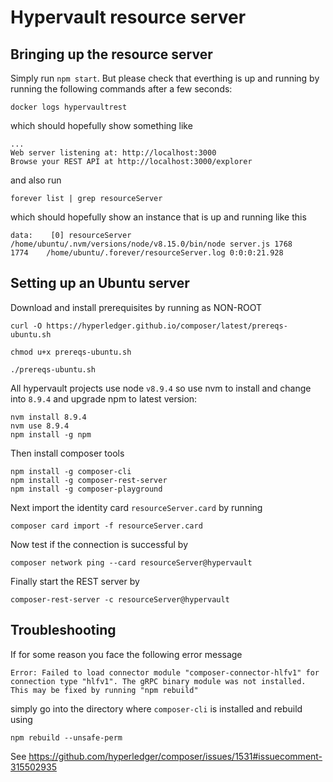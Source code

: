 # Hypervault resource server

## Bringing up the resource server

Simply run ` npm start `. But please check that everthing is up and running by running the following commands after a few seconds: 

```
docker logs hypervaultrest
```

which should hopefully show something like

```
...
Web server listening at: http://localhost:3000
Browse your REST API at http://localhost:3000/explorer
```

and also run 

```
forever list | grep resourceServer
```

which should hopefully show an instance that is up and running like this 

```
data:    [0] resourceServer /home/ubuntu/.nvm/versions/node/v8.15.0/bin/node server.js 1768    1774    /home/ubuntu/.forever/resourceServer.log 0:0:0:21.928
```

## Setting up an Ubuntu server

Download and install prerequisites by running as NON-ROOT

```
curl -O https://hyperledger.github.io/composer/latest/prereqs-ubuntu.sh

chmod u+x prereqs-ubuntu.sh

./prereqs-ubuntu.sh
```

All hypervault projects use node `v8.9.4` so use nvm to install and change into `8.9.4` and upgrade npm to latest version:

```
nvm install 8.9.4
nvm use 8.9.4
npm install -g npm
```

Then install composer tools

```
npm install -g composer-cli
npm install -g composer-rest-server
npm install -g composer-playground
```

Next import the identity card `resourceServer.card` by running 

```
composer card import -f resourceServer.card
```

Now test if the connection is successful by 

```
composer network ping --card resourceServer@hypervault
```

Finally start the REST server by 

```
composer-rest-server -c resourceServer@hypervault
```

## Troubleshooting

If for some reason you face the following error message

```
Error: Failed to load connector module "composer-connector-hlfv1" for connection type "hlfv1". The gRPC binary module was not installed. This may be fixed by running "npm rebuild"
```

simply go into the directory where `composer-cli` is installed and rebuild using 

```
npm rebuild --unsafe-perm
```

See https://github.com/hyperledger/composer/issues/1531#issuecomment-315502935